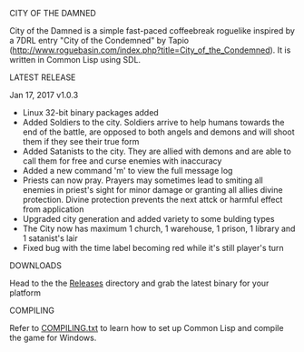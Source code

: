 CITY OF THE DAMNED

City of the Damned is a simple fast-paced coffeebreak roguelike inspired by a 7DRL entry "City of the Condemned" by Tapio (http://www.roguebasin.com/index.php?title=City_of_the_Condemned). 
It is written in Common Lisp using SDL.

LATEST RELEASE

Jan 17, 2017 v1.0.3

- Linux 32-bit binary packages added
- Added Soldiers to the city. Soldiers arrive to help humans towards the end of the battle, are opposed to both angels and demons and will shoot them if they see their true form
- Added Satanists to the city. They are allied with demons and are able to call them for free and curse enemies with inaccuracy
- Added a new command 'm' to view the full message log
- Priests can now pray. Prayers may sometimes lead to smiting all enemies in priest's sight for minor damage or granting all allies divine protection. Divine protection prevents the next attck or harmful effect from application
- Upgraded city generation and added variety to some bulding types
- The City now has maximum 1 church, 1 warehouse, 1 prison, 1 library and 1 satanist's lair
- Fixed bug with the time label becoming red while it's still player's turn

DOWNLOADS

Head to the the [Releases](https://github.com/gwathlobal/CotD/releases) directory and grab the latest binary for your platform

COMPILING

Refer to [COMPILING.txt](https://github.com/gwathlobal/CotD/blob/master/COMPILING.txt) to learn how to set up Common Lisp and compile the game for Windows.